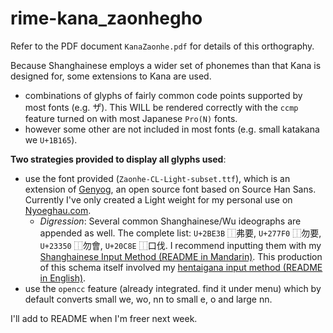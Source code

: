 # rime-kana_zaonhegho

Refer to the PDF document `KanaZaonhe.pdf` for details of this orthography.

Because Shanghainese employs a wider set of phonemes than that Kana is designed for, some extensions to Kana are used.

- combinations of glyphs of fairly common code points supported by most fonts (e.g. サ゚). This WILL be rendered correctly with the `ccmp` feature turned on with most Japanese `Pro(N)` fonts.
- however some other are not included in most fonts (e.g. small katakana we `U+1B165`).

**Two strategies provided to display all glyphs used**:

- use the font provided (`Zaonhe-CL-Light-subset.ttf`), which is an extension of [Genyog](https://github.com/ButTaiwan/genyog-font), an open source font based on Source Han Sans. Currently I've only created a Light weight for my personal use on [Nyoeghau.com](Nyoeghau.com).
  - *Digression*: Several common Shanghainese/Wu ideographs are appended as well. The complete list: `U+2BE3B` ⿰弗要, `U+277F0` ⿰勿要, `U+23350` ⿰勿會, `U+20C8E` ⿰口伐. I recommend inputting them with my [Shanghainese Input Method (README in Mandarin)](https://github.com/edward-martyr/rime-yahwe_zaonhe). This production of this schema itself involved my [hentaigana input method (README in English)](https://github.com/edward-martyr/rime-hentaigana).
- use the `opencc` feature (already integrated. find it under menu) which by default converts small we, wo, nn to small e, o and large nn.

I'll add to README when I'm freer next week.
